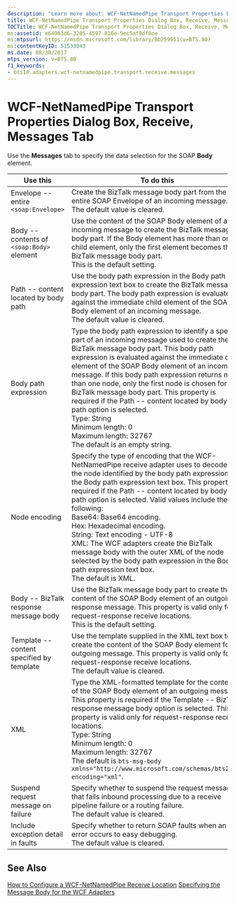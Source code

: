 ```yaml
---
description: "Learn more about: WCF-NetNamedPipe Transport Properties Dialog Box, Receive, Messages Tab"
title: WCF-NetNamedPipe Transport Properties Dialog Box, Receive, Messages Tab
TOCTitle: WCF-NetNamedPipe Transport Properties Dialog Box, Receive, Messages Tab
ms:assetid: e64963d6-3205-4597-816e-9ec5af9df0ce
ms:mtpsurl: https://msdn.microsoft.com/library/Bb259951(v=BTS.80)
ms:contentKeyID: 51533043
ms.date: 08/30/2017
mtps_version: v=BTS.80
f1_keywords:
- bts10.adapters.wcf-netnamedpipe.transport.receive.messages
---
```


# WCF-NetNamedPipe Transport Properties Dialog Box, Receive, Messages Tab

Use the **Messages** tab to specify the data selection for the SOAP **Body** element.

| Use this | To do this |
|-----------|---------------|
| Envelope -- entire `<soap:Envelope>`        | Create the BizTalk message body part from the entire SOAP Envelope of an incoming message.<br />The default value is cleared. |
| Body -- contents of `<soap:Body>` element   | Use the content of the SOAP Body element of an incoming message to create the BizTalk message body part. If the Body element has more than one child element, only the first element becomes the BizTalk message body part.<br />This is the default setting. |
| Path -- content located by body path      | Use the body path expression in the Body path expression text box to create the BizTalk message body part. The body path expression is evaluated against the immediate child element of the SOAP Body element of an incoming message.<br />The default value is cleared. |
| Body path expression                      | Type the body path expression to identify a specific part of an incoming message used to create the BizTalk message body part. This body path expression is evaluated against the immediate child element of the SOAP Body element of an incoming message. If this body path expression returns more than one node, only the first node is chosen for the BizTalk message body part. This property is required if the Path -- content located by body path option is selected.<br />Type: String<br />Minimum length: 0<br />Maximum length: 32767<br />The default is an empty string.                       |
| Node encoding                             | Specify the type of encoding that the WCF-NetNamedPipe receive adapter uses to decode for the node identified by the body path expression in the Body path expression text box. This property is required if the Path -- content located by body path option is selected. Valid values include the following:<br />Base64: Base64 encoding.<br />Hex: Hexadecimal encoding.<br />String: Text encoding - UTF-8<br />XML: The WCF adapters create the BizTalk message body with the outer XML of the node selected by the body path expression in the Body path expression text box.<br />The default is XML. |
| Body -- BizTalk response message body     | Use the BizTalk message body part to create the content of the SOAP Body element of an outgoing response message. This property is valid only for request-response receive locations.<br />This is the default setting.|
| Template -- content specified by template | Use the template supplied in the XML text box to create the content of the SOAP Body element for an outgoing message. This property is valid only for request-response receive locations.<br />The default value is cleared. |
| XML                                       | Type the XML-formatted template for the content of the SOAP Body element of an outgoing message. This property is required if the Template -- BizTalk response message body option is selected. This property is valid only for request-response receive locations.<br />Type: String<br />Minimum length: 0<br />Maximum length: 32767<br />The default is `bts-msg-body xmlns="http://www.microsoft.com/schemas/bts2007" encoding="xml"`. |
| Suspend request message on failure        | Specify whether to suspend the request message that fails inbound processing due to a receive pipeline failure or a routing failure.<br />The default value is cleared. |
| Include exception detail in faults        | Specify whether to return SOAP faults when an error occurs to easy debugging.<br />The default value is cleared. |

## See Also

[How to Configure a WCF-NetNamedPipe Receive Location](https://msdn.microsoft.com/library/bb259943\(v=bts.80\))  
[Specifying the Message Body for the WCF Adapters](https://msdn.microsoft.com/library/bb226478\(v=bts.80\))

